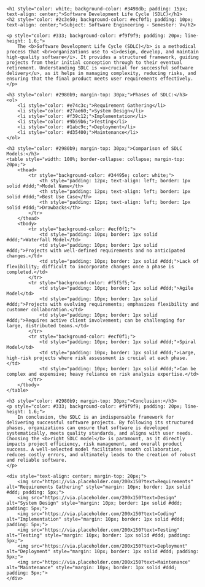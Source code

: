 <!DOCTYPE html>
<html lang="en">
<head>
    <meta charset="UTF-8">
    <meta name="viewport" content="width=device-width, initial-scale=1.0">
    <title>Software Development Life Cycle (SDLC)</title>
</head>
<body>

    <h1 style="color: white; background-color: #3498db; padding: 15px; text-align: center;">Software Development Life Cycle (SDLC)</h1>
    <h2 style="color: #2c3e50; background-color: #ecf0f1; padding: 10px; text-align: center;">Subject: Software Engineering - Semester: V</h2>

    <p style="color: #333; background-color: #f9f9f9; padding: 20px; line-height: 1.6;">
        The <b>Software Development Life Cycle (SDLC)</b> is a methodical process that <br>organizations use to <i>design, develop, and maintain high-quality software</i>. It provides a structured framework, guiding projects from their initial conception through to their eventual retirement. Understanding SDLC is <u>crucial for successful software delivery</u>, as it helps in managing complexity, reducing risks, and ensuring that the final product meets user requirements effectively.
    </p>

    <h3 style="color: #2980b9; margin-top: 30px;">Phases of SDLC:</h3>
    <ol>
        <li style="color: #e74c3c;">Requirement Gathering</li>
        <li style="color: #27ae60;">System Design</li>
        <li style="color: #f39c12;">Implementation</li>
        <li style="color: #9b59b6;">Testing</li>
        <li style="color: #1abc9c;">Deployment</li>
        <li style="color: #d35400;">Maintenance</li>
    </ol>

    <h3 style="color: #2980b9; margin-top: 30px;">Comparison of SDLC Models:</h3>
    <table style="width: 100%; border-collapse: collapse; margin-top: 20px;">
        <thead>
            <tr style="background-color: #34495e; color: white;">
                <th style="padding: 12px; text-align: left; border: 1px solid #ddd;">Model Name</th>
                <th style="padding: 12px; text-align: left; border: 1px solid #ddd;">Best Use Case</th>
                <th style="padding: 12px; text-align: left; border: 1px solid #ddd;">Drawbacks</th>
            </tr>
        </thead>
        <tbody>
            <tr style="background-color: #ecf0f1;">
                <td style="padding: 10px; border: 1px solid #ddd;">Waterfall Model</td>
                <td style="padding: 10px; border: 1px solid #ddd;">Projects with well-defined requirements and no anticipated changes.</td>
                <td style="padding: 10px; border: 1px solid #ddd;">Lack of flexibility; difficult to incorporate changes once a phase is completed.</td>
            </tr>
            <tr style="background-color: #f5f5f5;">
                <td style="padding: 10px; border: 1px solid #ddd;">Agile Model</td>
                <td style="padding: 10px; border: 1px solid #ddd;">Projects with evolving requirements; emphasizes flexibility and customer collaboration.</td>
                <td style="padding: 10px; border: 1px solid #ddd;">Requires active client involvement; can be challenging for large, distributed teams.</td>
            </tr>
            <tr style="background-color: #ecf0f1;">
                <td style="padding: 10px; border: 1px solid #ddd;">Spiral Model</td>
                <td style="padding: 10px; border: 1px solid #ddd;">Large, high-risk projects where risk assessment is crucial at each phase.</td>
                <td style="padding: 10px; border: 1px solid #ddd;">Can be complex and expensive; heavy reliance on risk analysis expertise.</td>
            </tr>
        </tbody>
    </table>

    <h3 style="color: #2980b9; margin-top: 30px;">Conclusion:</h3>
    <p style="color: #333; background-color: #f9f9f9; padding: 20px; line-height: 1.6;">
        In conclusion, the SDLC is an indispensable framework for delivering successful software projects. By following its structured phases, organizations can ensure that software is developed systematically, meets quality standards, and aligns with user needs. Choosing the <b>right SDLC model</b> is paramount, as it directly impacts project efficiency, risk management, and overall product success. A well-selected model facilitates smooth collaboration, reduces costly errors, and ultimately leads to the creation of robust and reliable software.
    </p>

    <div style="text-align: center; margin-top: 20px;">
        <img src="https://via.placeholder.com/200x150?text=Requirements" alt="Requirements Gathering" style="margin: 10px; border: 1px solid #ddd; padding: 5px;">
        <img src="https://via.placeholder.com/200x150?text=Design" alt="System Design" style="margin: 10px; border: 1px solid #ddd; padding: 5px;">
        <img src="https://via.placeholder.com/200x150?text=Coding" alt="Implementation" style="margin: 10px; border: 1px solid #ddd; padding: 5px;">
        <img src="https://via.placeholder.com/200x150?text=Testing" alt="Testing" style="margin: 10px; border: 1px solid #ddd; padding: 5px;">
        <img src="https://via.placeholder.com/200x150?text=Deployment" alt="Deployment" style="margin: 10px; border: 1px solid #ddd; padding: 5px;">
        <img src="https://via.placeholder.com/200x150?text=Maintenance" alt="Maintenance" style="margin: 10px; border: 1px solid #ddd; padding: 5px;">
    </div>

</body>
</html>

